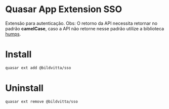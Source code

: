 Quasar App Extension SSO
===
Extensão para autenticação. Obs: O retorno da API necessita retornar no padrão **camelCase**, caso a API não retorne nesse padrão utilize a biblioteca [humps](https://www.npmjs.com/package/humps).

# Install
```bash
quasar ext add @bildvitta/sso
```

# Uninstall
```bash
quasar ext remove @bildvitta/sso
```
